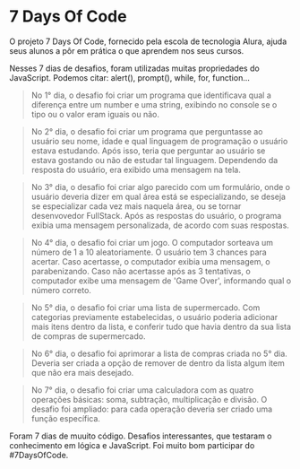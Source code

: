# 7 Days Of Code

O projeto 7 Days Of Code, fornecido pela escola de tecnologia Alura, ajuda seus alunos a pôr em prática o que aprendem nos seus cursos. 

Nesses 7 dias de desafios, foram utilizadas muitas propriedades do JavaScript. Podemos citar: alert(), prompt(), while, for, function...
> No 1° dia, o desafio foi criar um programa que identificava qual a diferença entre um number e uma string, exibindo no console se o tipo ou o valor eram iguais ou não.

> No 2° dia, o desafio foi criar um programa que perguntasse ao usuário seu nome, idade e qual linguagem de programação o usuário estava estudando. Após isso, teria que perguntar ao usuário se estava gostando ou não de estudar tal linguagem. Dependendo da resposta do usuário, era exibido uma mensagem na tela.

> No 3° dia, o desafio foi criar algo parecido com um formulário, onde o usuário deveria dizer em qual área está se especializando, se deseja se especializar cada vez mais naquela área, ou se tornar  desenvovedor FullStack. Após as respostas do usuário, o programa exibia uma mensagem personalizada, de acordo com suas respostas.

> No 4° dia, o desafio foi criar um jogo. O computador sorteava um número de 1 a 10 aleatoriamente. O usuário tem 3 chances para acertar. Caso acertasse, o computador exibia uma mensagem, o parabenizando. Caso não acertasse após as 3 tentativas, o computador exibe uma mensagem de 'Game Over', informando qual o número correto.

> No 5° dia, o desafio foi criar uma lista de supermercado. Com categorias previamente estabelecidas, o usuário poderia adicionar mais itens dentro da lista, e conferir tudo que havia dentro da sua lista de compras de supermercado.

> No 6° dia, o desafio foi aprimorar a lista de compras criada no 5° dia. Deveria ser criada a opção de remover de dentro da lista algum item que não era mais desejado.

> No 7° dia, o desafio foi criar uma calculadora com as quatro operações básicas: soma, subtração, multiplicação e divisão. O desafio foi ampliado: para cada operação deveria ser criado uma função específica.

Foram 7 dias de muuito código. Desafios interessantes, que testaram o conhecimento em lógica e JavaScript. Foi muito bom participar do #7DaysOfCode.